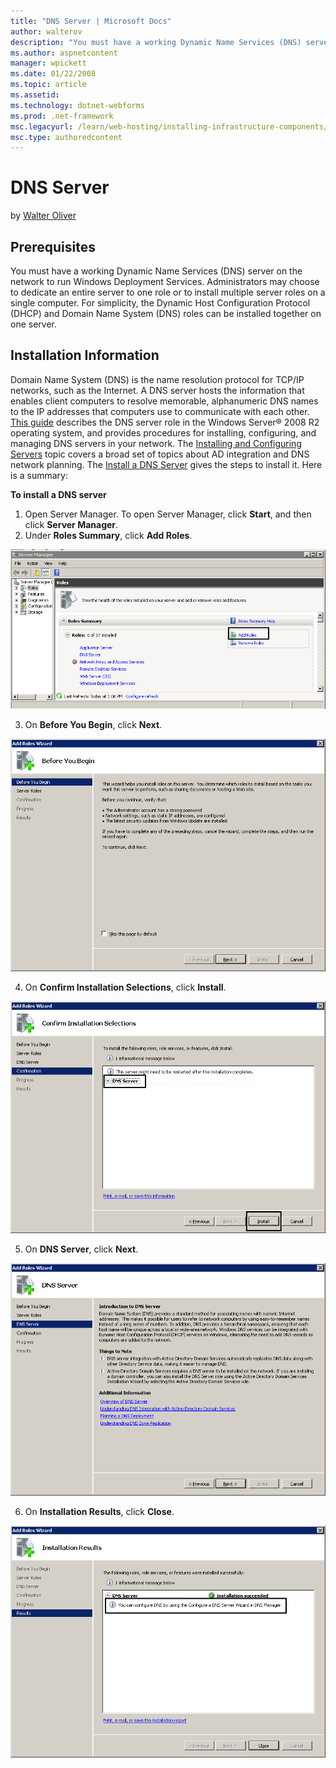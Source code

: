 ```yaml
---
title: "DNS Server | Microsoft Docs"
author: walterov
description: "You must have a working Dynamic Name Services (DNS) server on the network to run Windows Deployment Services. Administrators may choose to dedicate an entire..."
ms.author: aspnetcontent
manager: wpickett
ms.date: 01/22/2008
ms.topic: article
ms.assetid: 
ms.technology: dotnet-webforms
ms.prod: .net-framework
msc.legacyurl: /learn/web-hosting/installing-infrastructure-components/dns-server
msc.type: authoredcontent
---
```

DNS Server
====================
by [Walter Oliver](https://github.com/walterov)

## Prerequisites

You must have a working Dynamic Name Services (DNS) server on the network to run Windows Deployment Services. Administrators may choose to dedicate an entire server to one role or to install multiple server roles on a single computer. For simplicity, the Dynamic Host Configuration Protocol (DHCP) and Domain Name System (DNS) roles can be installed together on one server.

## Installation Information

Domain Name System (DNS) is the name resolution protocol for TCP/IP networks, such as the Internet. A DNS server hosts the information that enables client computers to resolve memorable, alphanumeric DNS names to the IP addresses that computers use to communicate with each other. [This guide](http://technet2.microsoft.com/windowsserver2008/en/library/8e3f7e44-91dd-44c4-81cf-158cea7089021033.mspx?mfr=true "DNS Server") describes the DNS server role in the Windows Server® 2008 R2 operating system, and provides procedures for installing, configuring, and managing DNS servers in your network. The [Installing and Configuring Servers](http://technet2.microsoft.com/windowsserver2008/en/library/f0e5d191-727c-44d9-976f-1b748f3f78761033.mspx) topic covers a broad set of topics about AD integration and DNS network planning. The [Install a DNS Server](http://technet2.microsoft.com/windowsserver2008/en/library/3cf4d1b1-7a6e-4438-bf4f-22d9468c17321033.mspx?mfr=true "Install DNS") gives the steps to install it. Here is a summary:

**To install a DNS server**

1. Open Server Manager. To open Server Manager, click **Start**, and then click **Server Manager**.
2. Under **Roles Summary**, click **Add Roles**.

[![](dns-server/_static/image2.png)](dns-server/_static/image1.png)

3. On **Before You Begin**, click **Next**.

[![](dns-server/_static/image4.png)](dns-server/_static/image3.png)

4. On **Confirm Installation Selections**, click **Install**.

[![](dns-server/_static/image6.png)](dns-server/_static/image5.png)

5. On **DNS Server**, click **Next**.

[![](dns-server/_static/image8.png)](dns-server/_static/image7.png)

6. On **Installation Results**, click **Close**.

[![](dns-server/_static/image10.png)](dns-server/_static/image9.png)